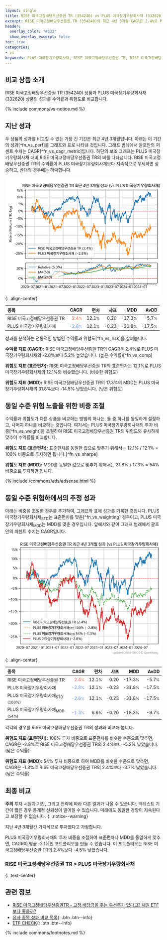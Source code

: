 ```yaml
---
layout: single
title: RISE 미국고정배당우선증권 TR (354240) vs PLUS 미국장기우량회사채 (332620)
excerpt: RISE 미국고정배당우선증권 TR (354240)의 최근 4년 3개월 CAGR은 2.4%로 PLUS 미국장기우량회사채 (332620)의 -2.8%보다 5.2% 높았습니다.
header:
  overlay_color: "#333"
  show_overlay_excerpt: false
toc: true
categories:
- vs
keywords: PLUS 미국장기우량회사채, RISE 미국고정배당우선증권 TR, RISE 미국고정배당우선증권 TR PLUS 미국장기우량회사채 비교, 354240, 332620, 354240 354240 비교
---
```


## 비교 상품 소개


RISE 미국고정배당우선증권 TR (354240) 상품과 PLUS 미국장기우량회사채 (332620) 상품의 성과를 수익률과 위험도로 비교합니다.





{% include commons/vs-notice.md %}

## 지난 성과

두 상품의 성과를 비교할 수 있는 가장 긴 기간은 최근 4년 3개월입니다. 아래는 이 기간의 성과[^fn_vs_perf]를 그래프와 표로 나타낸 것입니다.
그래프 범례에서 괄호안의 퍼센트 수치는 CAGR[^fn_vs_cagr_metric]입니다.
하단의 보조 그래프는 PLUS 미국장기우량회사채 대비 RISE 미국고정배당우선증권 TR의 비를 나타냅니다.
RISE 미국고정배당우선증권 TR의 수익률이 PLUS 미국장기우량회사채보다 지속적으로 우세하면 상승하고, 반대의 경우에는 하락합니다.

![RISE 미국고정배당우선증권 TR](/vs/images/354240-vs-332620_dual.png){: .align-center}

| **종목** | **CAGR** | **편차** | **샤프** | **MDD** | **AvDD** |
| :------------ | ------: | -----------: | -------: | ------: | -------: |
| RISE 미국고정배당우선증권 TR | <span style="color: tomato">2.4<small>%</small></span> | 12.1<small>%</small> | 0.20 | -17.3<small>%</small> | -5.7<small>%</small> |
| PLUS 미국장기우량회사채 | <span style="color: cornflowerblue">-2.8<small>%</small></span> | 12.1<small>%</small> | -0.23 | -31.8<small>%</small> | -17.5<small>%</small> |

<!-- more -->


성과를 분석하는 전통적인 방법인 수익률과 위험도[^fn_vs_risk]를 살펴봅니다.

**수익률 지표 (CAGR):** RISE 미국고정배당우선증권 TR의 CAGR은 2.4%로 PLUS 미국장기우량회사채의 -2.8%보다 5.2% 높았습니다. (높은 수익률)[^fn_vs_comp]

**위험도 지표 (표준편차):** RISE 미국고정배당우선증권 TR의 표준편차는 12.1%로 PLUS 미국장기우량회사채의 12.1%와 비슷했습니다. (비슷한 위험도)

**위험도 지표 (MDD):** RISE 미국고정배당우선증권 TR의 17.3%의 MDD는 PLUS 미국장기우량회사채의 31.8%보다 -14.5% 낮았습니다. (낮은 위험도)



## 동일 수준 위험 노출을 위한 비중 조절

수익률과 위험도가 다른 상품을 비교하는 방법의 하나는, 둘 중 하나를 동일하게 설정하고, 나머지 하나를 비교하는 것입니다.
여기서는 PLUS 미국장기우량회사채의 투자 비중[^fn_vs_weight]을 조절하여 RISE 미국고정배당우선증권 TR의 위험도와 유사하게 맞추어 수익률를 비교합니다.

**위험도 지표 (표준편차):** 표준편차를 동일한 값으로 맞추기 위해서는 12.1% / 12.1% = 100% 비중으로 투자하면 됩니다.[^fn_vs_sharpe]

**위험도 지표 (MDD):** MDD를 동일한 값으로 맞추기 위해서는 31.8% / 17.3% = 54% 비중으로 투자하면 됩니다.


{% include /commons/ads/adsense.html %}



## 동일 수준 위험하에서의 추정 성과

아래는 비중을 조절한 경우를 추가하여, 그래프와 표에 성과를 기록한 것입니다.
PLUS 미국장기우량회사채<sub>STD</sub>는 표준편차를 맞춘[^fn_vs_weighting] 경우이고, PLUS 미국장기우량회사채<sub>MDD</sub>는 MDD를 맞춘 경우입니다.
앞에서와 같이 그래프 범례에서 괄호안의 퍼센트 수치는 CAGR입니다.


![RISE 미국고정배당우선증권 TR](/vs/images/354240-vs-332620.png){: .align-center}



| **종목** | **CAGR** | **편차** | **샤프** | **MDD** | **AvDD** |
| :------------ | ------: | -----------: | -------: | ------: | -------: |
| RISE 미국고정배당우선증권 TR | <span style="color: tomato">2.4<small>%</small></span> | 12.1<small>%</small> | 0.20 | -17.3<small>%</small> | -5.7<small>%</small> |
| PLUS 미국장기우량회사채 | <span style="color: cornflowerblue">-2.8<small>%</small></span> | 12.1<small>%</small> | -0.23 | -31.8<small>%</small> | -17.5<small>%</small> |
| PLUS 미국장기우량회사채<sub>STD</sub> <small>(100%)</small> | <span style="color: cornflowerblue">-2.8<small>%</small></span> | 12.1<small>%</small> | -0.23 | -31.8<small>%</small> | -17.5<small>%</small> |
| PLUS 미국장기우량회사채<sub>MDD</sub> <small>(54%)</small> | <span style="color: cornflowerblue">-1.3<small>%</small></span> | 6.6<small>%</small> | -0.20 | -18.3<small>%</small> | -9.7<small>%</small> |



각각의 경우를 RISE 미국고정배당우선증권 TR의 성과와 비교해 봅니다.

**위험도 지표 (표준편차):** 100% 투자 비중으로 표준편차를 비슷한 수준으로 맞추면, CAGR은 -2.8%로 RISE 미국고정배당우선증권 TR의 2.4%보다 -5.2% 낮았습니다. (낮은 수익률)

**위험도 지표 (MDD):** 54% 투자 비중으로 하여 MDD를 비슷한 수준으로 맞추면, CAGR은 -1.3%로 RISE 미국고정배당우선증권 TR의 2.4%보다 -3.7% 낮았습니다. (낮은 수익률)




## 최종 비교

**주의** 투자 시점과 기간, 그리고 전략에 따라 다른 결과가 나올 수 있습니다. 백테스트 기간이 짧은 경우 통계적 신뢰성이 떨어질 수 있습니다. 미래에도 동일한 경향이 지속된다고 보장할 수 없습니다.
{: .notice--warning}

지난 4년 3개월간 거치식으로 투자했다고 가정합니다.

PLUS 미국장기우량회사채의 투자 비중을 조절하여 표준편차나 MDD를 동일하게 맞추면, CAGR이 평균 -2.1%인 포트폴리오를 만들 수 있습니다.
이 포트폴리오는 RISE 미국고정배당우선증권 TR의 2.4%보다 -4.5% 낮았습니다.

### RISE 미국고정배당우선증권 TR &gt; PLUS 미국장기우량회사채
{: .text-center}


## 관련 정보

- [RISE 미국고정배당우선증권TR - 고정 배당금을 주는 우선주가 있다고? 채권 ETF보다 좋을까?](https://kongdori.tistory.com/303)
- [유사 종목 성과 비교 목록](/vs/){: .btn .btn--info}
- [ETF CHECK](/vs/){: .btn .btn--info}

{% include commons/footnotes.md %}